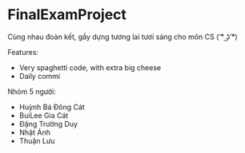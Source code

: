 # FinalExamProject

Cùng nhau đoàn kết, gầy dựng tương lai tươi sáng cho môn CS ( ͡° ͜ʖ ͡°)

Features:
- Very spaghetti code, with extra big cheese 
- Daily commi

Nhóm 5 người:
- Huỳnh Bá Đông Cát
- BuiLee Gia Cát
- Đặng Trường Duy
- Nhật Ánh
- Thuận Lưu

